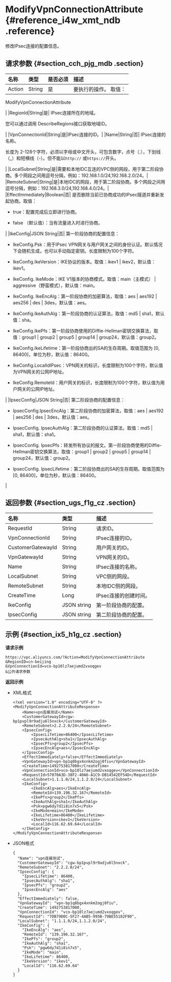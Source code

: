 # ModifyVpnConnectionAttribute {#reference_i4w_xmt_ndb .reference}

修改IPsec连接的配置信息。

## 请求参数 {#section_cch_pjg_mdb .section}

|名称|类型|是否必须|描述|
|:-|:-|:---|:-|
|Action|String|是| 要执行的操作。 取值：

 ModifyVpnConnectionAttribute

 |
|RegionId|String|是| IPsec连接所在的地域。

 您可以通过调用 DescribeRegions接口获取地域ID。

 |
|VpnConnectionId|String|是|IPsec连接的ID。|
|Name|String|否| IPsec连接的名称。

 长度为 2-128个字符，必须以字母或中文开头，可包含数字，点号（.），下划线（\_）和短横线（-）。但不能以`http://` 或`https://`开头。

 |
|LocalSubnet|String|是|需要和本地IDC互连的VPC侧的网段，用于第二阶段协商。多个网段之间用逗号分隔，例如：192.168.1.0/24,192.168.2.0/24。|
|RemoteSubnet|String|是|本地IDC的网段，用于第二阶段协商。多个网段之间用逗号分隔，例如：192.168.3.0/24,192.168.4.0/24。|
|EffectImmediately|Boolean|否| 是否删除当前已协商成功的IPsec隧道并重新发起协商。取值：

-   true：配置完成后立即进行协商。

-   false （默认值）：当有流量进入时进行协商。


 |
|IkeConfig|JSON String|否| 第一阶段协商的配置信息：

-   IkeConfig.Psk：用于IPsec VPN网关与用户网关之间的身份认证。默认情况下会随机生成，也可以手动指定密钥。长度限制为100个字符。

-   IkeConfig.IkeVersion：IKE协议的版本。取值：ikev1 | ikev2，默认值：ikev1。

-   IkeConfig. IkeMode：IKE V1版本的协商模式。取值：main（主模式） | aggressive（野蛮模式），默认值：main。

-   IkeConfig. IkeEncAlg：第一阶段协商的加密算法，取值：aes | aes192 | aes256 | des | 3des，默认值：aes。

-   IkeConfig.IkeAuthAlg：第一阶段协商的认证算法，取值：md5 | sha1，默认值：sha。

-   IkeConfig.IkePfs：第一阶段协商使用的Diffie-Hellman密钥交换算法，取值：group1 | group2 | group5 | group14 | group24，默认值：group2。

-   IkeConfig.IkeLifetime：第一阶段协商出的SA的生存周期。取值范围为 \[0, 86400\]，单位为秒，默认值：86400。

-   IkeConfig.LocalIdIPsec：VPN网关的标识，长度限制为100个字符，默认值为VPN网关的公网IP地址。

-   IkeConfig.RemoteId：用户网关的标识，长度限制为100个字符，默认值为用户网关的公网IP地址。


 |
|IpsecConfig|JSON String|否| 第二阶段协商的配置信息：

-   IpsecConfig.IpsecEncAlg：第二阶段协商的加密算法，取值：aes | aes192 | aes256 | des | 3des，默认值：aes。

-   IpsecConfig. IpsecAuthAlg：第二阶段协商的认证算法，取值：md5 | sha1，默认值：sha1。

-   IpsecConfig. IpsecPfs：转发所有协议的报文。第一阶段协商使用的Diffie-Hellman密钥交换算法，取值：group1 | group2 | group5 | group14 | group24，默认值：group2。

-   IpsecConfig. IpsecLifetime：第二阶段协商出的SA的生存周期。取值范围为 \[0, 86400\]，单位为秒，默认值：86400。


 |

## 返回参数 {#section_ugs_f1g_cz .section}

|名称|类型|描述|
|:-|:-|:-|
|RequestId|String|请求ID。|
|VpnConnectionId|String|IPsec连接的ID。|
|CustomerGatewayId|String|用户网关的ID。|
|VpnGatewayId|String|VPN网关的ID。|
|Name|String|IPsec连接的名称。|
|LocalSubnet|String|VPC侧的网段。|
|RemoteSubnet|String|本地IDC侧的网段。|
|CreateTime|Long|IPsec连接的创建时间。|
|IkeConfig|JSON string|第一阶段协商的配置。|
|IpsecConfig|JSON string|第二阶段协商的配置。|

## 示例 {#section_ix5_h1g_cz .section}

**请求示例**

``` {#createVPCpub}
https://vpc.aliyuncs.com/?Action=ModifyVpnConnectionAttribute
&RegionID=cn-beijing
&VpnConnectionId=vco-bp10lz7aejumd2vxoqgev
&公共请求参数
```

**返回示例**

-   XML格式

    ```
    <?xml version="1.0" encoding="UTF-8" ?>
    <ModifyVpnConnectionAttributeResponse>
        <Name>vpn连接测试</Name>
        <CustomerGatewayId>cgw-bp1pvpl9r9adju6l5nxck</CustomerGatewayId>
        <RemoteSubnet>2.2.2.0/24</RemoteSubnet>
        <IpsecConfig>
            <IpsecLifetime>86400</IpsecLifetime>
            <IpsecAuthAlg>sha1</IpsecAuthAlg>
            <IpsecPfs>group2</IpsecPfs>
            <IpsecEncAlg>aes</IpsecEncAlg>
        </IpsecConfig>
        <EffectImmediately>false</EffectImmediately>
        <VpnGatewayId>vpn-bp1q8bgx4xnkm2ogj0fiu</VpnGatewayId>
        <CreateTime>1492753817000</CreateTime>
        <VpnConnectionId>vco-bp10lz7aejumd2vxoqgev</VpnConnectionId>
        <RequestId>57070A3D-38F2-40A6-A1C9-DB14542EF54D</RequestId>
        <LocalSubnet>1.1.1.0/24,1.1.2.0/24</LocalSubnet>
        <IkeConfig>
            <IkeEncAlg>aes</IkeEncAlg>
            <RemoteId>139.196.32.167</RemoteId>
            <IkePfs>group2</IkePfs>
            <IkeAuthAlg>sha1</IkeAuthAlg>
            <Psk>pgw6dy7d1i8in7x5</Psk>
            <IkeMode>main</IkeMode>
            <IkeLifetime>86400</IkeLifetime>
            <IkeVersion>ikev1</IkeVersion>
            <LocalId>116.62.69.64</LocalId>
        </IkeConfig>
    </ModifyVpnConnectionAttributeResponse>
    ```

-   JSON格式

    ```
    {
      "Name": "vpn连接测试",
      "CustomerGatewayId": "cgw-bp1pvpl9r9adju6l5nxck",
      "RemoteSubnet": "2.2.2.0/24",
      "IpsecConfig": {
        "IpsecLifetime": 86400,
        "IpsecAuthAlg": "sha1",
        "IpsecPfs": "group2",
        "IpsecEncAlg": "aes"
      },
      "EffectImmediately": false,
      "VpnGatewayId": "vpn-bp1q8bgx4xnkm2ogj0fiu",
      "CreateTime": 1492753817000,
      "VpnConnectionId": "vco-bp10lz7aejumd2vxoqgev",
      "RequestId": "7DB79D0C-5F27-4AB5-995B-79BE55102F90",
      "LocalSubnet": "1.1.1.0/24,1.1.2.0/24",
      "IkeConfig": {
        "IkeEncAlg": "aes",
        "RemoteId": "139.196.32.167",
        "IkePfs": "group2",
        "IkeAuthAlg": "sha1",
        "Psk": "pgw6dy7d1i8in7x5",
        "IkeMode": "main",
        "IkeLifetime": 86400,
        "IkeVersion": "ikev1",
        "LocalId": "116.62.69.64"
      }
    }
    ```


